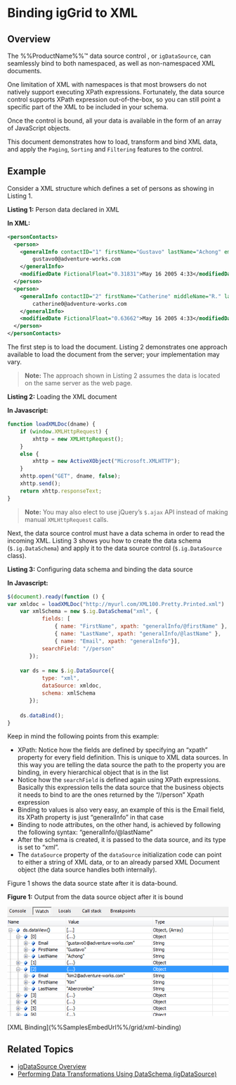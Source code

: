 ﻿<!--
|metadata|
{
    "fileName": "iggrid-binding-iggrid-to-xml",
    "controlName": "igGrid",
    "tags": ["Data Binding","Grids","How Do I"]
}
|metadata|
-->

# Binding igGrid to XML

## Overview

The %%ProductName%%™ data source control , or `igDataSource`, can seamlessly bind to both namespaced, as well as non-namespaced XML documents. 

One limitation of XML with namespaces is that most browsers do not natively support executing XPath expressions. Fortunately, the data source control supports XPath expression out-of-the-box, so you can still point a specific part of the XML to be included in your schema. 

Once the control is bound, all your data is available in the form of an array of JavaScript objects.

This document demonstrates how to load, transform and bind XML data, and apply the `Paging`, `Sorting` and `Filtering` features to the control.

## Example

Consider a XML structure which defines a set of persons as showing in Listing 1.

**Listing 1:** Person data declared in XML

**In XML:**

```xml
<personContacts>
  <person>
    <generalInfo contactID="1" firstName="Gustavo" lastName="Achong" emailPromotion="true">
    	gustavo0@adventure-works.com
	</generalInfo>
    <modifiedDate FictionalFloat="0.31831">May 16 2005 4:33</modifiedDate>
  </person>
  <person>
    <generalInfo contactID="2" firstName="Catherine" middleName="R." lastName="Abel" emailPromotion="true">
    	catherine0@adventure-works.com
	</generalInfo>
    <modifiedDate FictionalFloat="0.63662">May 16 2005 4:33</modifiedDate>
  </person>
</personContacts>
```

The first step is to load the document. Listing 2 demonstrates one approach available to load the document from the server; your implementation may vary.

> **Note:** The approach shown in Listing 2 assumes the data is located on the same server as the web page.

**Listing 2:** Loading the XML document

**In Javascript:**

```js
function loadXMLDoc(dname) {
    if (window.XMLHttpRequest) {
    	xhttp = new XMLHttpRequest();
    }
    else {
    	xhttp = new ActiveXObject("Microsoft.XMLHTTP");
    }
    xhttp.open("GET", dname, false);
    xhttp.send();
    return xhttp.responseText;
}
```

> **Note:** You may also elect to use jQuery’s `$.ajax` API instead of making manual `XMLHttpRequest` calls.

Next, the data source control must have a data schema in order to read the incoming XML. Listing 3 shows you how to create the data schema (`$.ig.DataSchema`) and apply it to the data source control (`$.ig.DataSource` class).

**Listing 3:** Configuring data schema and binding the data source

**In Javascript:**

```js
$(document).ready(function () {
var xmldoc = loadXMLDoc("http://myurl.com/XML100.Pretty.Printed.xml")
    var xmlSchema = new $.ig.DataSchema("xml", { 
           fields: [
               { name: "FirstName", xpath: "generalInfo/@firstName" }, 
               { name: "LastName", xpath: "generalInfo/@lastName" }, 
               { name: "Email", xpath: "generalInfo"}], 
           searchField: "//person" 
       });

    var ds = new $.ig.DataSource({ 
           type: "xml", 
           dataSource: xmldoc, 
           schema: xmlSchema 
       });

    ds.dataBind();
}
```

Keep in mind the following points from this example:

-   XPath: Notice how the fields are defined by specifying an “xpath” property for every field definition. This is unique to XML data sources. In this way you are telling the data source the path to the property you are binding, in every hierarchical object that is in the list
-   Notice how the `searchField` is defined again using XPath expressions. Basically this expression tells the data source that the business objects it needs to bind to are the ones returned by the “//person” Xpath expression
-   Binding to values is also very easy, an example of this is the Email field, its XPath property is just “generalInfo” in that case
-   Binding to node attributes, on the other hand, is achieved by following the following syntax: “generalInfo/@lastName”
-   After the schema is created, it is passed to the data source, and its type is set to “xml”.
-   The `dataSource` property of the `dataSource` initialization code can point to either a string of XML data, or to an already parsed XML Document object (the data source handles both internally).

Figure 1 shows the data source state after it is data-bound.

**Figure 1:** Output from the data source object after it is bound

![](../../../04_Data-Sources/igDataSource/images/Binding_to_XML_01.png)


<div class="embed-sample">
   [XML Binding](%%SamplesEmbedUrl%%/grid/xml-binding)
</div>

## Related Topics

-   [igDataSource Overview](igDataSource-igDataSource-Overview.html)
-   [Performing Data Transformations Using DataSchema (igDataSource)](igDataSource-Using-DataSchema.html)

 

 


